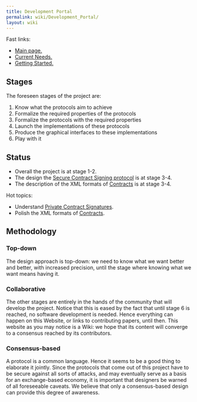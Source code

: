 ```yaml
---
title: Development Portal
permalink: wiki/Development_Portal/
layout: wiki
---
```


Fast links:

-   [Main page.](/wiki/Secure_eXchange_Procotols "wikilink")
-   [Current Needs.](/wiki/Current_Needs "wikilink")
-   [Getting Started.](/wiki/Getting_Started "wikilink")

Stages
------

The foreseen stages of the project are:

1.  Know what the protocols aim to achieve
2.  Formalize the required properties of the protocols
3.  Formalize the protocols with the required properties
4.  Launch the implementations of these protocols
5.  Produce the graphical interfaces to these implementations
6.  Play with it

Status
------

-   Overall the project is at stage 1-2.
-   The design the [Secure Contract Signing
    protocol](/wiki/Secure_Contract_Signing_Protocol "wikilink") is at
    stage 3-4.
-   The description of the XML formats of
    [Contracts](/wiki/Contracts "wikilink") is at stage 3-4.

Hot topics:

-   Understand [Private Contract
    Signatures](/wiki/Private_Contract_Signatures "wikilink").
-   Polish the XML formats of [Contracts](/wiki/Contracts "wikilink").

Methodology
-----------

### Top-down

The design approach is top-down: we need to know what we want better and
better, with increased precision, until the stage where knowing what we
want means having it.

### Collaborative

The other stages are entirely in the hands of the community that will
develop the project. Notice that this is eased by the fact that until
stage 6 is reached, no software development is needed. Hence everything
can happen on this Website, or links to contributing papers, until then.
This website as you may notice is a Wiki: we hope that its content will
converge to a consensus reached by its contributors.

### Consensus-based

A protocol is a common language. Hence it seems to be a good thing to
elaborate it jointly. Since the protocols that come out of this project
have to be secure against all sorts of attacks, and may eventually serve
as a basis for an exchange-based economy, it is important that designers
be warned of all foreseeable caveats. We believe that only a
consensus-based design can provide this degree of awareness.
